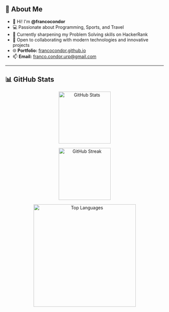 ## 🚀 About Me

- 👋 Hi! I'm **@francocondor**
- 💻 Passionate about Programming, Sports, and Travel
- 🌱 Currently sharpening my Problem Solving skills on HackerRank
- 🤝 Open to collaborating with modern technologies and innovative projects
- 🌐 **Portfolio:** [francocondor.github.io](https://francocondor.github.io/)
- 📫 **Email:** [franco.condor.urp@gmail.com](mailto:franco.condor.urp@gmail.com)

---

## 📊 GitHub Stats

<p align="center">
  <img src="https://github-readme-stats-francocondor.vercel.app/api?username=francocondor&show_icons=true&rank_icon=github" alt="GitHub Stats" height="165"/>
</p>
<p align="center">
  <img src="https://github-readme-streak-stats.herokuapp.com/?user=francocondor&" alt="GitHub Streak" height="165"/>
</p>
<p align="center">
  <img width="325" src="https://github-readme-stats-francocondor.vercel.app/api/top-langs/?username=francocondor&hide=HTML,blade,css,VBA,C%23,SCSS,Shell,PLpgSQL,Hack,jupyter%20notebook,XSLT,Gherkin&langs_count=8&layout=compact&theme=react&border_radius=10&size_weight=0.5&count_weight=2&exclude_repo=github-readme-stats" alt="Top Languages"/>
</p>
